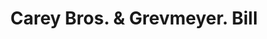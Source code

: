 ---
doi: 10.7916/D81274SN
date_other: '1880'
date_other_textual: 1880-1889
form: printed ephemera
genre:
- Invoices
name:
- Carey Bros. & Grevmeyer
object_in_context_url: https://biggert.cul.columbia.edu/items/view/ave_biggert_01388
subject_hierarchical_geographic:
- Philadelphia, Pennsylvania, United States
subject_name:
- Carey Bros. & Grevmeyer
title: Carey Bros. & Grevmeyer. Bill
sort_title: Carey Bros. & Grevmeyer. Bill
call_number: ave_biggert_01388
coordinates:
- 40.00944444444445,-75.13333333333334
pid: ave_biggert_01388
identifiers: ave_biggert_01388
thumbnail: false
permalink: /biggert/ave_biggert_01388/
layout: iiif-image-page
---